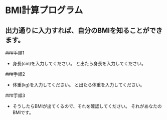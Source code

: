 # BMI計算プログラム
## 出力通りに入力すれば、自分のBMIを知ることができます。

###手順1
- 身長(cm)を入力してください。  と出たら身長を入力してください。

###手順2
- 体重(kg)を入力してください。   と出たら体重を入力してください。

###手順3
- そうしたらBMIが出てくるので、それを確認してください。  それがあなたのBMIです。
